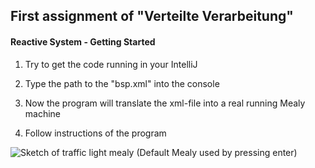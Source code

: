 ## First assignment of "Verteilte Verarbeitung"


#### Reactive System - Getting Started

1. Try to get the code running in your IntelliJ

2. Type the path to the "bsp.xml" into the console

3. Now the program will translate the xml-file into a real running Mealy machine

4. Follow instructions of the program

![Sketch of traffic light mealy (Default Mealy used by pressing enter)](https://inf-git.fh-rosenheim.de/vv-ss18/SabolotniDennis/blob/dev/doc/AmpelMealy.jpg)